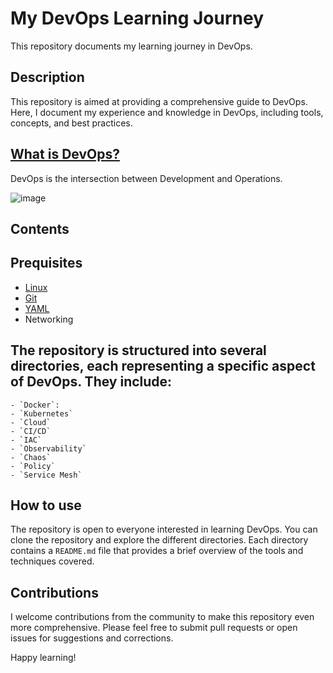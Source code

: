 # My DevOps Learning Journey

This repository documents my learning journey in DevOps.

## Description

This repository is aimed at providing a comprehensive guide to DevOps. Here, I document my experience and knowledge in DevOps, including tools, concepts, and best practices.

## [What is DevOps?](https://github.com/satyampsoni/DevOps_journey/blob/main/Devops.md)
DevOps is the intersection between Development and Operations.

![image](https://user-images.githubusercontent.com/94950988/209772325-af0f6604-6f7e-4ace-b7c7-ff4a2eac816a.png)

## Contents
  
## Prequisites
  - [Linux](https://github.com/satyampsoni/DevOps_journey/blob/main/prerequisite/linux.md)
  - [Git](https://github.com/satyampsoni/DevOps_journey/blob/main/prerequisite/git.md)
  - [YAML](https://github.com/satyampsoni/DevOps_journey/tree/main/prerequisite/YAML)
  - Networking

 ## The repository is structured into several directories, each representing a specific aspect of DevOps. They include:
    - `Docker`: 
    - `Kubernetes`
    - `Cloud`
    - `CI/CD`
    - `IAC`
    - `Observability`
    - `Chaos`
    - `Policy`
    - `Service Mesh`

## How to use

The repository is open to everyone interested in learning DevOps. You can clone the repository and explore the different directories. Each directory contains a `README.md` file that provides a brief overview of the tools and techniques covered.

## Contributions

I welcome contributions from the community to make this repository even more comprehensive. Please feel free to submit pull requests or open issues for suggestions and corrections.

Happy learning!

